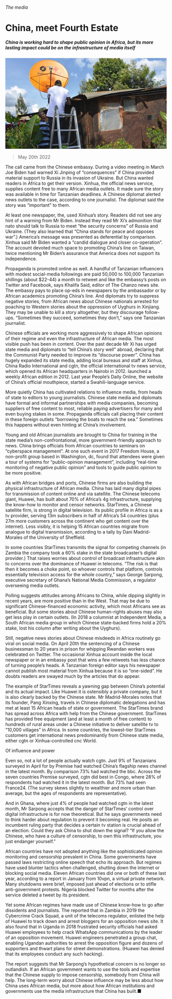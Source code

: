 ###### The media

# China, meet Fourth Estate 

##### China is working hard to shape public opinion in Africa, but its more lasting impact could be on the infrastructure of media itself 

![image](images/20220521_SRP015.jpg) 

> May 20th 2022 

The call came from the Chinese embassy. During a video meeting in March Joe Biden had warned Xi Jinping of “consequences” if China provided material support to Russia in its invasion of Ukraine. But China wanted readers in Africa to get their version. Xinhua, the official news service, supplies content free to many African media outlets. It made sure the story was available in time for Tanzanian deadlines. A Chinese diplomat alerted news outlets to the case, according to one journalist. The diplomat said the story was “important” to them. 

At least one newspaper, the, used Xinhua’s story. Readers did not see any hint of a warning from Mr Biden. Instead they read Mr Xi’s admonition that nato should talk to Russia to meet “the security concerns” of Russia and Ukraine. (They also learned that “China stands for peace and opposes war”.) America’s message was presented as deferential by comparison. Xinhua said Mr Biden wanted a “candid dialogue and closer co-operation”. The account devoted much space to promoting China’s line on Taiwan, twice mentioning Mr Biden’s assurance that America does not support its independence. 

Propaganda is promoted online as well. A handful of Tanzanian influencers with modest social-media followings are paid 50,000 to 100,000 Tanzanian shillings (about $22-44) a month to retweet and like the embassy’s posts on Twitter and Facebook, says Khalifa Said, editor of The Chanzo news site. The embassy pays to place op-eds in newspapers by the ambassador or by African academics promoting China’s line. And diplomats try to suppress negative stories, from African news about Chinese nationals arrested for poaching to Western stories about the oppression of Uyghurs in Xinjiang. They may be unable to kill a story altogether, but they discourage follow-ups. “Sometimes they succeed, sometimes they don’t,” says one Tanzanian journalist. 

Chinese officials are working more aggressively to shape African opinions of their regime and even the infrastructure of African media. The most visible push has been in content. Over the past decade Mr Xi has urged state media and diplomats to “tell China’s story well” abroad, declaring that the Communist Party needed to improve its “discourse power”. China has hugely expanded its state media, adding local bureaus and staff at Xinhua, China Radio International and cgtn, the official international tv news service, which opened its African headquarters in Nairobi in 2012.  launched a weekly African edition in 2012. Last year People’s Daily Online, the website of China’s official mouthpiece, started a Swahili-language service. 

More quietly China has cultivated relations to influence media, from heads of state to editors to young journalists. Chinese state media and diplomats have formal and informal partnerships with media companies, becoming suppliers of free content to most, reliable paying advertisers for many and even buying stakes in some. Propaganda officials call placing their content in these foreign outlets “borrowing the boats to reach the sea.” Sometimes this happens without even hinting at China’s involvement. 

Young and old African journalists are brought to China for training in the state media’s non-confrontational, more government-friendly approach to news. China brings officials from African countries to seminars on “cyberspace management”. At one such event in 2017 Freedom House, a non-profit group based in Washington, dc, found that attendees were given a tour of systems for “public-opinion management”, including “real-time monitoring of negative public opinion” and tools to guide public opinion to be more positive.

As with African bridges and ports, Chinese firms are also building the physical infrastructure of African media. China has laid many digital pipes for transmission of content online and via satellite. The Chinese telecoms giant, Huawei, has built about 70% of Africa’s 4g infrastructure, supplying the know-how to monitor and censor networks. StarTimes, a Chinese satellite firm, is strong in digital television. Its public profile in Africa is as a tv provider, serving 13m subscribers in half of Africa’s 54 countries (plus 27m more customers across the continent who get content over the internet). Less visibly, it is helping 15 African countries migrate from analogue to digital transmission, according to a tally by Dani Madrid-Morales of the University of Sheffield.

In some countries StarTimes transmits the signal for competing channels (in Zambia the company took a 60% stake in the state broadcaster’s digital provider.) That raises worries about control of broadcast infrastructure akin to concerns over the dominance of Huawei in telecoms. “The risk is that then it becomes a choke point, so whoever controls that platform, controls essentially television access for the whole country,” says George Sarpong, executive secretary of Ghana’s National Media Commission, a regulator overseeing media outlets. 

Polling suggests attitudes among Africans to China, while dipping slightly in recent years, are more positive than in the West. That may be due to significant Chinese-financed economic activity, which most Africans see as beneficial. But some stories about Chinese human-rights abuses may also get less play in certain outlets. (In 2018 a columnist at Independent Media, a South African media group in which Chinese state-backed firms hold a 20% stake, lost his column after writing about the Uyghurs). 

Still, negative news stories about Chinese misdeeds in Africa routinely go viral on social media. On April 20th the sentencing of a Chinese businessman to 20 years in prison for whipping Rwandan workers was celebrated on Twitter. The occasional Xinhua account inside the local newspaper or in an embassy post that wins a few retweets has less chance of turning people’s heads. A Tanzanian foreign editor says his newspaper cannot publish most material from Xinhua because it is so “one-sided”. He doubts readers are swayed much by the articles that do appear. 

The example of StarTimes reveals a yawning gap between China’s potential and its actual impact. Like Huawei it is ostensibly a private company, but it is also clearly backed by the Chinese state. Mr Madrid-Morales notes that its founder, Pang Xinxing, travels in Chinese diplomatic delegations and has met at least 15 African heads of state or government. The StarTimes brand has spread across Africa with help from the Chinese government. StarTimes has provided free equipment (and at least a month of free content) to hundreds of rural areas under a Chinese initiative to deliver satellite tv to “10,000 villages” in Africa. In some countries, the lowest-tier StarTimes customers get international news predominantly from Chinese state media, either cgtn or Xinhua-controlled cnc World. 

Of influence and power

Even so, not a lot of people actually watch cgtn. Just 9% of Tanzanians surveyed in April for  by Premise had watched China’s flagship news channel in the latest month. By comparison 73% had watched the bbc. Across the seven countries Premise surveyed, cgtn did best in Congo, where 28% of respondents had watched it in the latest month. But 73% had seen France24. (The survey skews slightly to wealthier and more urban than average, but the ages of respondents are representative). 

And in Ghana, where just 4% of people had watched cgtn in the latest month, Mr Sarpong accepts that the danger of StarTimes’ control over digital infrastructure is for now theoretical. But he says governments need to think harder about regulation to prevent it becoming real. He posits an incumbent ruling party that decides a certain tv station is crucial ahead of an election. Could they ask China to shut down the signal? “If you allow the Chinese, who have a culture of censorship, to own this infrastructure, you just endanger yourself.”


African countries have not adopted anything like the sophisticated opinion monitoring and censorship prevalent in China. Some governments have passed laws restricting online speech that echo its approach. But regimes have used blunter tactics when challenged, shutting down the internet or blocking social media. Eleven African countries did one or both of these last year, according to a report in January from 10vpn, a virtual private network. Many shutdowns were brief, imposed just ahead of elections or to stifle anti-government protests. Nigeria blocked Twitter for months after the service deleted a tweet by its president. 

Yet some African regimes have made use of Chinese know-how to go after dissidents and journalists. The  reported that in Zambia in 2019 the Cybercrime Crack Squad, a unit of the telecoms regulator, enlisted the help of Huawei to track down and arrest bloggers for an opposition news site. It also found that in Uganda in 2018 frustrated security officials had asked Huawei employees to help crack WhatsApp communications by the leader of an opposition movement. Huawei engineers penetrated a group chat, enabling Ugandan authorities to arrest the opposition figure and dozens of supporters and thwart plans for street demonstrations. (Huawei has denied that its employees conduct any such hacking).

The report suggests that Mr Sarpong’s hypothetical concern is no longer so outlandish. If an African government wants to use the tools and expertise that the Chinese supply to impose censorship, somebody from China will help. The long-term worry about Chinese influence may be less about how China uses African media, but more about how African institutions and governments use the media infrastructure that China has built.■

